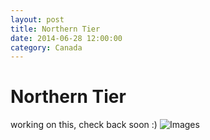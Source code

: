 ```yaml
---
layout: post
title: Northern Tier
date: 2014-06-28 12:00:00
category: Canada
---
```



# Northern Tier

working on this, check back soon :)
![Images](/blog/images/Canada)